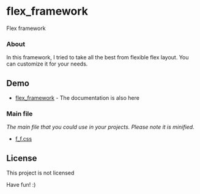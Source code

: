 # flex_framework
Flex framework

### About
In this framework, I tried to take all the best from flexible flex layout. You can customize it for your needs.


## Demo
* [flex_framework](http://ff.gorchuk.name/) - The documentation is also here


### Main file
*The main file that you could use in your projects. Please note it is minified.*
* [f_f.css](https://github.com/Gorchuk/flex_framework/blob/master/css/f_f.css)

## License
This project is not licensed

Have fun! :)
